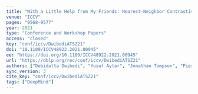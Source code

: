 ```yaml
---
title: "With a Little Help from My Friends: Nearest-Neighbor Contrastive Learning of Visual Representations."
venue: "ICCV"
pages: "9568-9577"
year: 2021
type: "Conference and Workshop Papers"
access: "closed"
key: "conf/iccv/DwibediATSZ21"
doi: "10.1109/ICCV48922.2021.00945"
ee: "https://doi.org/10.1109/ICCV48922.2021.00945"
url: "https://dblp.org/rec/conf/iccv/DwibediATSZ21"
authors: ["Debidatta Dwibedi", "Yusuf Aytar", "Jonathan Tompson", "Pierre Sermanet", "Andrew Zisserman"]
sync_version: 3
cite_key: "conf/iccv/DwibediATSZ21"
tags: ["DeepMind"]
---
```

